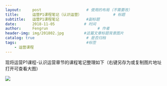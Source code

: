 ```yaml
---
layout:     post                    # 使用的布局（不需要改）
title:      运营P1课程笔记（认识运营）              # 标题 
subtitle:   运营P1课程笔记            #副标题
date:       2018-11-05             # 时间
author:     Fengrun                      # 作者
header-img: img/201802.jpg         #这篇文章标题背景图片
catalog: true                       # 是否归档
tags:                               #标签
    - 运营课程
---
```

现将运营P1课程-认识运营章节的课程笔记整理如下（右键另存为或复制图片地址打开可查看大图）


![](http://ww1.sinaimg.cn/large/0068KeAVgy1fwxkm4qbv8j31m2354ah6.jpg)
